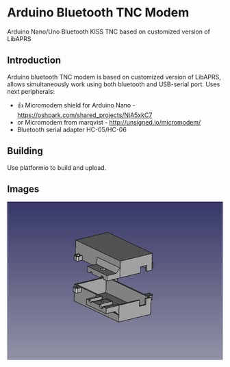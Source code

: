 Arduino Bluetooth TNC Modem
===========================
Arduino Nano/Uno Bluetooth KISS TNC based on customized version of LibAPRS

Introduction
------------
Arduino bluetooth TNC modem is based on customized version of LibAPRS, allows 
simultaneously work using both bluetooth and USB-serial port. Uses next
peripherals:

 * &#128077; Micromodem shield for Arduino Nano - https://oshpark.com/shared_projects/NjA5xkC7
 * or Micromodem from marqvist - http://unsigned.io/micromodem/
 * Bluetooth serial adapter HC-05/HC-06

Building
------------
Use platformio to build and upload.

Images
-------
![alt text](extras/images/cad.png)


